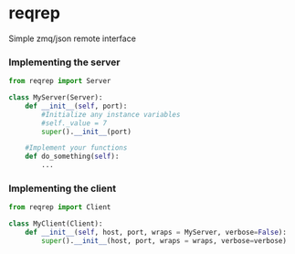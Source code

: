 # reqrep
Simple zmq/json remote interface


### Implementing the server
```python
from reqrep import Server

class MyServer(Server):
    def __init__(self, port):
        #Initialize any instance variables
        #self._value = 7
        super().__init__(port)

    #Implement your functions
    def do_something(self):
        ...

```

### Implementing the client

```python
from reqrep import Client

class MyClient(Client):
    def __init__(self, host, port, wraps = MyServer, verbose=False):
        super().__init__(host, port, wraps = wraps, verbose=verbose)


```